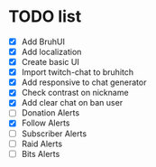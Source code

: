 # TODO list

- [x] Add BruhUI
- [x] Add localization
- [x] Create basic UI
- [x] Import twitch-chat to bruhitch
- [x] Add responsive to chat generator
- [x] Check contrast on nickname
- [x] Add clear chat on ban user
- [ ] Donation Alerts
- [x] Follow Alerts
- [ ] Subscriber Alerts
- [ ] Raid Alerts
- [ ] Bits Alerts
